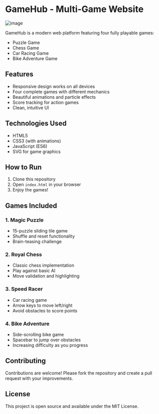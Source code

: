 # GameHub - Multi-Game Website

![![image](https://github.com/user-attachments/assets/e6c428f0-8eec-4415-b137-339f4561961f)
](assets/images/puzzle.jpg)

GameHub is a modern web platform featuring four fully playable games:
- Puzzle Game
- Chess Game
- Car Racing Game
- Bike Adventure Game

## Features

- Responsive design works on all devices
- Four complete games with different mechanics
- Beautiful animations and particle effects
- Score tracking for action games
- Clean, intuitive UI

## Technologies Used

- HTML5
- CSS3 (with animations)
- JavaScript (ES6)
- SVG for game graphics

## How to Run

1. Clone this repository
2. Open `index.html` in your browser
3. Enjoy the games!

## Games Included

### 1. Magic Puzzle
- 15-puzzle sliding tile game
- Shuffle and reset functionality
- Brain-teasing challenge

### 2. Royal Chess
- Classic chess implementation
- Play against basic AI
- Move validation and highlighting

### 3. Speed Racer
- Car racing game
- Arrow keys to move left/right
- Avoid obstacles to score points

### 4. Bike Adventure
- Side-scrolling bike game
- Spacebar to jump over obstacles
- Increasing difficulty as you progress

## Contributing

Contributions are welcome! Please fork the repository and create a pull request with your improvements.

## License

This project is open source and available under the MIT License.
